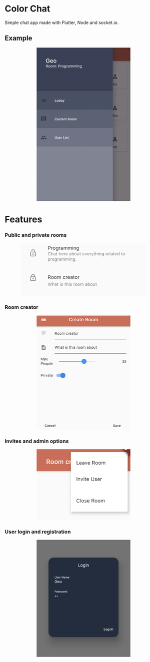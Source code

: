 # Color Chat
 Simple chat app made with Flutter, Node and socket.io.
 
 ## Example
 <p align="center">
  <img src="https://github.com/georgiani/Color-Chat/blob/master/screens/colorchat.gif" width="300">
 </p>
 
 # Features
 
 ### Public and private rooms
 <p align="center">
  <img src="https://github.com/georgiani/Color-Chat/blob/master/screens/privatepublic.jpg" width="400">
 </p>
  
 ### Room creator
 <p align="center">
  <img src="https://github.com/georgiani/Color-Chat/blob/master/screens/newroom.jpg" width="300">
 </p>
  
 ### Invites and admin options
 <p align="center">
  <img src="https://github.com/georgiani/Color-Chat/blob/master/screens/admin.jpg" width="300">
 </p>
  
 ### User login and registration
 <p align="center">
  <img src="https://github.com/georgiani/Color-Chat/blob/master/screens/login.jpg" width="300">
 </p>
  
